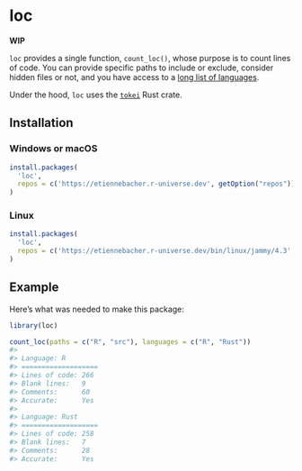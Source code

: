
<!-- README.md is generated from README.Rmd. Please edit that file -->

# loc

<!-- badges: start -->
<!-- badges: end -->

**WIP**

`loc` provides a single function, `count_loc()`, whose purpose is to
count lines of code. You can provide specific paths to include or
exclude, consider hidden files or not, and you have access to a [long
list of
languages](https://github.com/XAMPPRocky/tokei?tab=readme-ov-file#supported-languages).

Under the hood, `loc` uses the
[`tokei`](https://github.com/XAMPPRocky/tokei) Rust crate.

## Installation

### Windows or macOS

``` r
install.packages(
  'loc', 
  repos = c('https://etiennebacher.r-universe.dev', getOption("repos"))
)
```

### Linux

``` r
install.packages(
  'loc', 
  repos = c('https://etiennebacher.r-universe.dev/bin/linux/jammy/4.3', getOption("repos"))
)
```

## Example

Here’s what was needed to make this package:

``` r
library(loc)

count_loc(paths = c("R", "src"), languages = c("R", "Rust"))
#> 
#> Language: R 
#> ===================
#> Lines of code: 266 
#> Blank lines:   9 
#> Comments:      60 
#> Accurate:      Yes
#> 
#> Language: Rust 
#> ===================
#> Lines of code: 258 
#> Blank lines:   7 
#> Comments:      28 
#> Accurate:      Yes
```
